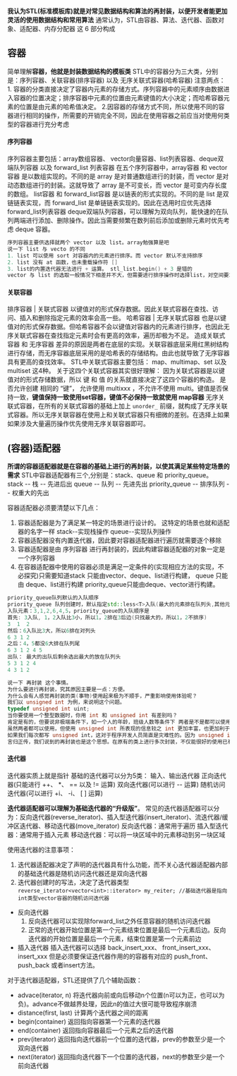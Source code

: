 **我认为STL(标准模板库)就是对常见数据结构和算法的再封装，以便开发者能更加灵活的使用数据结构和常用算法**
通常认为，STL由容器、算法、迭代器、函数对象、适配器、内存分配器 这 6 部分构成

## 容器
简单理解**容器，他就是封装数据结构的模板类**
STL中的容器分为三大类，分别是：序列容器、关联容器(排序容器) 以及 无序关联式容器(哈希容器)
注意两点： 1. 容器的分类直接决定了容器内元素的存储方式。序列容器中的元素顺序由数据进入容器的位置决定；排序容器中元素的位置由元素键值的大小决定；而哈希容器元素的位置是由元素的哈希值决定。
2.因容器的存储方式不同，所以使用不同的容器进行相同的操作，所需要的开销完全不同，因此在使用容器之前应当对使用何类型的容器进行充分考虑

#### 序列容器
序列容器主要包括：array数组容器、 vector向量容器、list列表容器、deque双端队列容器 以及 forward_list 列表容器
在五个序列容器中，array容器 和 vector容器 是以数组实现的。不同的是 array 是对普通数组进行的封装，而 vector 是对动态数组进行的封装。这就导致了 array 是不可变长，而 vector 是可变内存长度的数组。
list容器 和 forward_list容器 是以链表的形式实现的。不同的是 list 是双链链表实现，而 forward_list 是单链链表实现的。因此在选用时应优先选择 forward_list列表容器
deque双端队列容器，可以理解为双向队列，能快速的在队列两端进行添加、删除操作。因此当需要频繁在数列前后添加或删除元素时优先考虑 deque 容器。
```c++
序列容器主要供选择就两个 vector 以及 list。array勉强算是吧
说一下 list 与 vecto 的不同
1. list 可以使用 sort 对容器内的元素进行排序。而 vector 默认不支持排序
2. list 没有 at 函数，也未重载操作符 []
3. list的内置迭代器无法进行 + 运算。 stl_list.begin() + 3 是错的
vector 与 list 的选取一般情况下相差并不大，但需要进行排序操作时选择list，对空间要求比较高时选择vector
```

#### 关联容器
排序容器 | 关联式容器 以键值对的形式保存数据。因此关联式容器在查找、访问、插入和删除指定元素的效率会高一些。
哈希容器 | 无序关联式容器 也是以键值对的形式保存数据。但哈希容器不会以键值对容器内的元素进行排序，也因此无序关联式容器在查找指定元素时会有更高的效率，遍历却极为不足。
造成关联式容器 和 无序容器 差异的原因是两者在底层的实现。关联容器底层采用红黑树结构进行存储，而无序容器底层采用的是哈希表的存储结构。由此也就导致了无序容器具有更高的查找效率。
STL中关联式容器主要包括： map、multimap、set 以及 multiset 这4种。
关于这四个关联式容器其实很好理解：
因为关联式容器是以键值对的形式存储数据，所以 键 和 值 的关系就直接决定了这四个容器的构造。 是否允许创建 相同的 “键”， 允许使用 multixxx ，不允许不使用 multi。键值是否保持一致，**键值保持一致使用set容器，键值不必保持一致就使用 map容器**
无序关联式容器，在所有的关联式容器的基础上加上 `unorder_` 前缀，就构成了无序关联式容器。所以无序关联容器在使用上和关联式容器只有细微的差别。在选择上如果如果涉及大量遍历操作优先使用无序关联容器即可。



## (容器)适配器
**所谓的容器适配器就是在容器的基础上进行的再封装，以使其满足某些特定场景的需求**
STL中容器适配器有三个,分别是：stack、queue 和 priority_queue。
stack    --    栈    --    先进后出
queue  --   队列  --    先进先出
priority_queue   --    排序队列  --    权重大的先出

容器适配器必须要清楚以下几点：
1. 容器适配器是为了满足某一特定的场景进行设计的。
这特定的场景也就和适配器的名字一样 stack--实现栈操作 queue--实现队列操作
2. 容器适配器没有内置迭代器，因此要对容器适配器进行遍历就需要逐个移除
3. 容器适配器是由 序列容器 进行再封装的，因此构建容器适配器的对象一定是一个序列容器
4. 在容器适配器中使用的容器必须是满足一定条件的(实现相应方法的实现，不必探究)只需要知道stack 只能由vector、deque、list进行构建， queue 只能由 deque、list进行构建 priority_queue只能由deque、vector进行构建。

```c++
priority_queue队列默认的入队顺序
priority_queue 队列创建时，默认指定std::less<T>入队(最大的元素排在队列头,其他元素位置与插入顺序有关。)
入队元素：3,1,2,6,4,5，priority_queue的入队顺序是
首先: 3入队, 1，2入队比3小，所以1，2排在3后边(只找最大的，所以1，2不排序)  
3  1  2
然后：6入队比3大，所以6排在对列头   
6 3 1 2
之后：4，5都没6大排在队列尾
6 3 1 2 4 5
出队： 最大的出队后剩余选出最大的放在队列头
5 3 1 2 4
4 3 1 2
```

```c++
说一下 再封装 这个事情。
为什么要进行再封装，究其原因主要是一点：方便。
为什么会有人感觉再封装的类(事物)使用起来极为不顺手，严重影响使用体验呢？
我们以 unsigned int 为例，来说明这个问题。
typedef unsigned int uint;
当你要使用一个整型数据时，你用 int 和 unsigned int 有差别吗？
肯定是有的，但要说非极端条件下，如一个人的年龄，班级人数等条件下 两者是不是都可以使用。
虽然两者都可以使用，但使用 unsigned int 所表现的信息较之 int 更加丰富，也更加利于我们理解一个变量。
如果我们每次都写 unsigned int，这对于程序开发人员简直是灾难性的。因为 unsigned int 是两个单词(这极易导致书写时候心态的波动)，所以绝大多数程序开发人员会使用 uint 代替 unsigned int 。虽然两者一摸一样。
言归正传，我们说到的再封装也是这个思想。在原有的类上进行多次封装，不仅能很好的使用已有的类型，还可以根据特定的场景对功能进行拓展。因此再封装应该是每位开发人员应该具备的能力。
```





#### 迭代器

迭代器实质上就是指针
基础的迭代器可以分为5类：
输入、输出迭代器
正向迭代器(只能进行 ++、 \*、 == 以及 != 运算)
双向迭代器(可以进行 -- 运算)
随机访问迭代器(可以进行 +i、 -i、 \[ \] 运算)

**迭代器适配器可以理解为基础迭代器的“升级版”**。
常见的迭代器适配器可以分为：反向迭代器(reverse_iterator)、插入型迭代器(insert_iterator)、流迭代器/缓冲区迭代器、移动迭代器(move_iterator)
反向迭代器：通常用于遍历
插入型迭代器：通常用于插入元素
移动迭代器：可以将一块区域中的元素移动到另一块区域

使用迭代器的注意事项：
1. 迭代器适配器决定了声明的迭代器具有什么功能，而不关心迭代器适配器内部的基础迭代器是随机访问迭代器还是双向迭代器
2. 迭代器创建时<T>的写法，决定了迭代器类型`reverse_iterator<vector<int>::iterator> my_reiter; //基础迭代器是指向int类型vector容器的随机访问迭代器`
- 反向迭代器
    1. 反向迭代器可以实现除forward_list之外任意容器的随机访问迭代器
    2. 正常的迭代器开始位置是第一个元素结束位置是最后一个元素后边。反向迭代器的开始位置是最后一个元素，结束位置是第一个元素前边
- 插入迭代器
    插入迭代器可以选择 back_insert_xxx、 front_insert_xxx、 insert_xxx 但是必须要保证迭代器作用的的容器有对应的 push_front、push_back 或者insert方法。

对于迭代器适配器，STL还提供了几个辅助函数：
- advace(iterator, n)
将迭代器向前或向后移动n个位置(n可以为正，也可以为负)。advance不做越界处理，因此n的值过大很可能导致程序崩溃
- distance(first, last)
计算两个迭代器之间的距离
- begin(container)
返回指向容器第一个元素的迭代器
- end(container)
返回指向容器最后一个元素之后的迭代器
- prev(iterator)
返回指向迭代器前一个位置的迭代器，prev的参数至少是一个双向迭代器
- next(iterator)
返回指向迭代器下一个位置的迭代器，next的参数至少是一个前向迭代器